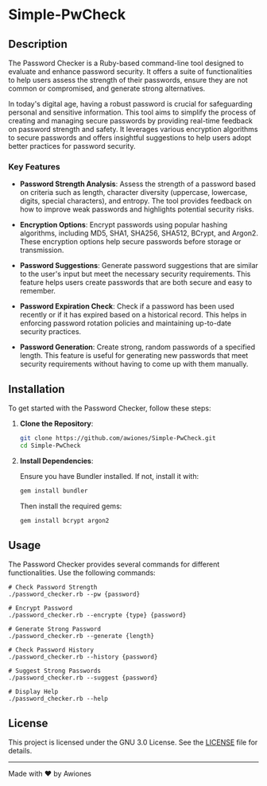 # Simple-PwCheck

## Description

The Password Checker is a Ruby-based command-line tool designed to evaluate and enhance password security. It offers a suite of functionalities to help users assess the strength of their passwords, ensure they are not common or compromised, and generate strong alternatives.

In today's digital age, having a robust password is crucial for safeguarding personal and sensitive information. This tool aims to simplify the process of creating and managing secure passwords by providing real-time feedback on password strength and safety. It leverages various encryption algorithms to secure passwords and offers insightful suggestions to help users adopt better practices for password security.

### Key Features

- **Password Strength Analysis**: Assess the strength of a password based on criteria such as length, character diversity (uppercase, lowercase, digits, special characters), and entropy. The tool provides feedback on how to improve weak passwords and highlights potential security risks.

- **Encryption Options**: Encrypt passwords using popular hashing algorithms, including MD5, SHA1, SHA256, SHA512, BCrypt, and Argon2. These encryption options help secure passwords before storage or transmission.

- **Password Suggestions**: Generate password suggestions that are similar to the user's input but meet the necessary security requirements. This feature helps users create passwords that are both secure and easy to remember.

- **Password Expiration Check**: Check if a password has been used recently or if it has expired based on a historical record. This helps in enforcing password rotation policies and maintaining up-to-date security practices.

- **Password Generation**: Create strong, random passwords of a specified length. This feature is useful for generating new passwords that meet security requirements without having to come up with them manually.

## Installation

To get started with the Password Checker, follow these steps:

1. **Clone the Repository**:

    ```bash
    git clone https://github.com/awiones/Simple-PwCheck.git
    cd Simple-PwCheck
    ```

2. **Install Dependencies**:

    Ensure you have Bundler installed. If not, install it with:

    ```bash
    gem install bundler
    ```

    Then install the required gems:

    ```bash
    gem install bcrypt argon2
    ```

## Usage

The Password Checker provides several commands for different functionalities. Use the following commands:

    # Check Password Strength
    ./password_checker.rb --pw {password}

    # Encrypt Password
    ./password_checker.rb --encrypte {type} {password}

    # Generate Strong Password
    ./password_checker.rb --generate {length}

    # Check Password History
    ./password_checker.rb --history {password}

    # Suggest Strong Passwords
    ./password_checker.rb --suggest {password}

    # Display Help
    ./password_checker.rb --help

## License

This project is licensed under the GNU 3.0 License. See the [LICENSE](LICENSE) file for details.

---

Made with ❤️ by Awiones


